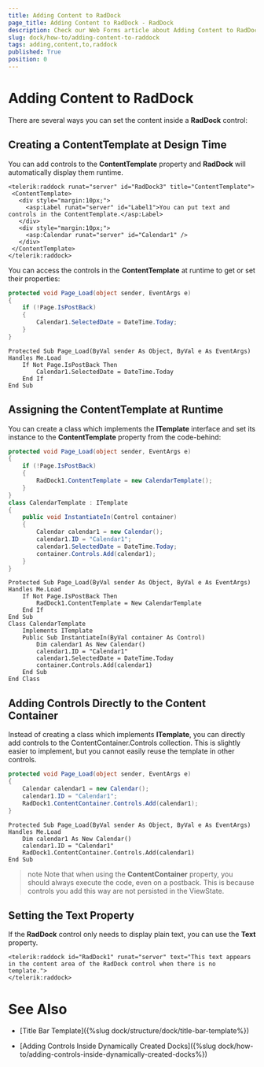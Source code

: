 ```yaml
---
title: Adding Content to RadDock
page_title: Adding Content to RadDock - RadDock
description: Check our Web Forms article about Adding Content to RadDock.
slug: dock/how-to/adding-content-to-raddock
tags: adding,content,to,raddock
published: True
position: 0
---
```


# Adding Content to RadDock



There are several ways you can set the content inside a **RadDock** control:

## Creating a ContentTemplate at Design Time

You can add controls to the **ContentTemplate** property and **RadDock** will automatically display them runtime.

````ASP.NET
<telerik:raddock runat="server" id="RadDock3" title="ContentTemplate">
 <ContentTemplate>
   <div style="margin:10px;">
     <asp:Label runat="server" id="Label1">You can put text and controls in the ContentTemplate.</asp:Label>
   </div>
   <div style="margin:10px;">
     <asp:Calendar runat="server" id="Calendar1" />
   </div>
 </ContentTemplate>
</telerik:raddock>
````



You can access the controls in the **ContentTemplate** at runtime to get or set their properties:



````C#
protected void Page_Load(object sender, EventArgs e)
{
    if (!Page.IsPostBack)
    {
        Calendar1.SelectedDate = DateTime.Today;
    }
}
````
````VB
Protected Sub Page_Load(ByVal sender As Object, ByVal e As EventArgs) Handles Me.Load
    If Not Page.IsPostBack Then
        Calendar1.SelectedDate = DateTime.Today
    End If
End Sub
````


## Assigning the ContentTemplate at Runtime

You can create a class which implements the **ITemplate** interface and set its instance to the **ContentTemplate** property from the code-behind:



````C#
protected void Page_Load(object sender, EventArgs e)
{
    if (!Page.IsPostBack)
    {
        RadDock1.ContentTemplate = new CalendarTemplate();
    }
}
class CalendarTemplate : ITemplate
{
    public void InstantiateIn(Control container)
    {
        Calendar calendar1 = new Calendar();
        calendar1.ID = "Calendar1";
        calendar1.SelectedDate = DateTime.Today;
        container.Controls.Add(calendar1);
    }
}
````
````VB
Protected Sub Page_Load(ByVal sender As Object, ByVal e As EventArgs) Handles Me.Load
    If Not Page.IsPostBack Then
        RadDock1.ContentTemplate = New CalendarTemplate
    End If
End Sub
Class CalendarTemplate
    Implements ITemplate
    Public Sub InstantiateIn(ByVal container As Control)
        Dim calendar1 As New Calendar()
        calendar1.ID = "Calendar1"
        calendar1.SelectedDate = DateTime.Today
        container.Controls.Add(calendar1)
    End Sub
End Class
````


## Adding Controls Directly to the Content Container

Instead of creating a class which implements **ITemplate**, you can directly add controls to the ContentContainer.Controls collection. This is slightly easier to implement, but you cannot easily reuse the template in other controls.



````C#
protected void Page_Load(object sender, EventArgs e)
{
    Calendar calendar1 = new Calendar();
    calendar1.ID = "Calendar1";
    RadDock1.ContentContainer.Controls.Add(calendar1);
}
````
````VB
Protected Sub Page_Load(ByVal sender As Object, ByVal e As EventArgs) Handles Me.Load
    Dim calendar1 As New Calendar()
    calendar1.ID = "Calendar1"
    RadDock1.ContentContainer.Controls.Add(calendar1)
End Sub
````


>note Note that when using the **ContentContainer** property, you should always execute the code, even on a postback. This is because controls you add this way are not persisted in the ViewState.
>


## Setting the Text Property

If the **RadDock** control only needs to display plain text, you can use the **Text** property.

````ASP.NET
<telerik:raddock id="RadDock1" runat="server" text="This text appears in the content area of the RadDock control when there is no template.">
</telerik:raddock>
````



# See Also

 * [Title Bar Template]({%slug dock/structure/dock/title-bar-template%})

 * [Adding Controls Inside Dynamically Created Docks]({%slug dock/how-to/adding-controls-inside-dynamically-created-docks%})
